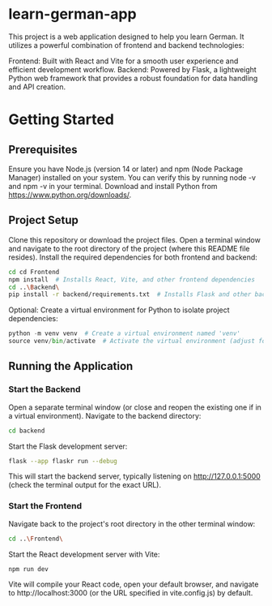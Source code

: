 # learn-german-app

This project is a web application designed to help you learn German. It utilizes a powerful combination of frontend and backend technologies:

Frontend: Built with React and Vite for a smooth user experience and efficient development workflow.
Backend: Powered by Flask, a lightweight Python web framework that provides a robust foundation for data handling and API creation.

# Getting Started

## Prerequisites

Ensure you have Node.js (version 14 or later) and npm (Node Package Manager) installed on your system. You can verify this by running node -v and npm -v in your terminal.
Download and install Python from https://www.python.org/downloads/.

## Project Setup

Clone this repository or download the project files.
Open a terminal window and navigate to the root directory of the project (where this README file resides).
Install the required dependencies for both frontend and backend:

```bash
cd cd Frontend
npm install  # Installs React, Vite, and other frontend dependencies
cd ..\Backend\
pip install -r backend/requirements.txt  # Installs Flask and other backend dependencies
```

Optional: Create a virtual environment for Python to isolate project dependencies:

```python
python -m venv venv  # Create a virtual environment named 'venv'
source venv/bin/activate  # Activate the virtual environment (adjust for Windows)
```

## Running the Application

### Start the Backend

Open a separate terminal window (or close and reopen the existing one if in a virtual environment).
Navigate to the backend directory:

```bash
cd backend
```

Start the Flask development server:

```bash
flask --app flaskr run --debug
```

This will start the backend server, typically listening on http://127.0.0.1:5000 (check the terminal output for the exact URL).

### Start the Frontend

Navigate back to the project's root directory in the other terminal window:

```bash
cd ..\Frontend\
```

Start the React development server with Vite:

```bash
npm run dev
```

Vite will compile your React code, open your default browser, and navigate to http://localhost:3000 (or the URL specified in vite.config.js) by default.
